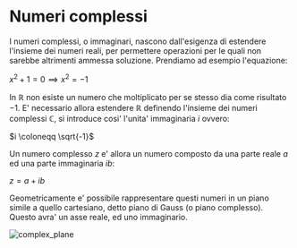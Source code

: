 # Numeri complessi  

I numeri complessi, o immaginari, nascono dall'esigenza di estendere l'insieme dei numeri reali, per permettere operazioni per le quali non sarebbe altrimenti ammessa soluzione. Prendiamo ad esempio l'equazione:  

$x^2 + 1 = 0 \implies x^2 = -1$  

In $\mathbb{R}$ non esiste un numero che moltiplicato per se stesso dia come risultato $-1$. E' necessario allora estendere $\mathbb{R}$ definendo l'insieme dei numeri complessi $\mathbb{C}$, si introduce cosi' l'unita' immaginaria $i$ ovvero:  

$i \coloneqq \sqrt{-1}$  

Un numero complesso $z$ e' allora un numero composto da una parte reale $a$ ed una parte immaginaria $ib$:  

$z = a + ib$  

Geometricamente e' possibile rappresentare questi numeri in un piano simile a quello cartesiano, detto piano di Gauss (o piano complesso). Questo avra' un asse reale, ed uno immaginario. 

![complex_plane](https://github.com/dennyb87/elettrotecnica-serale/assets/7195133/2939aa7d-a40f-415e-b2a3-84d1b77d24f5)  

